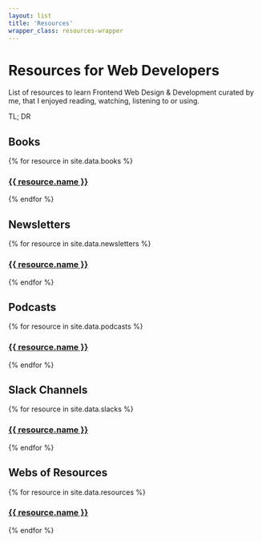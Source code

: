 ```yaml
---
layout: list
title: 'Resources'
wrapper_class: resources-wrapper
---
```


<h1 class="main__title">Resources for Web Developers</h1>

<p class="main__text">List of resources to learn Frontend Web Design & Development curated by me, that I enjoyed reading, watching, listening to or using.</p>

<p class="main__title">TL; DR</p>

<section class="articles-list">
        <h2 id="books">Books</h2>
        {% for resource in site.data.books %}
            <article class="article">
                <a class="article__item" href="{{ resource.url }}"  target="_blank" rel="noopener noreferrer">
                    <h3 class="article__subtitle">{{ resource.name }}</h3>
                </a>
            </article>
        {% endfor %}
        <h2 id="newsletters">Newsletters</h2>
        {% for resource in site.data.newsletters %}
            <article class="article">
                <a class="article__item" href="{{ resource.url }}"  target="_blank" rel="noopener noreferrer">
                    <h3 class="article__subtitle">{{ resource.name }}</h3>
                </a>
            </article>
        {% endfor %}
        <h2 id="podcasts">Podcasts</h2>
        {% for resource in site.data.podcasts %}
            <article class="article">
                <a class="article__item" href="{{ resource.url }}"  target="_blank" rel="noopener noreferrer">
                    <h3 class="article__subtitle">{{ resource.name }}</h3>
                </a>
            </article>
        {% endfor %}
        <h2>Slack Channels</h2>
        {% for resource in site.data.slacks %}
            <article class="article">
                <a class="article__item" href="{{ resource.url }}"  target="_blank" rel="noopener noreferrer">
                    <h3 class="article__subtitle">{{ resource.name }}</h3>
                </a>
            </article>
        {% endfor %}
        <h2>Webs of Resources</h2>
        {% for resource in site.data.resources %}
            <article class="article">
                <a class="article__item" href="{{ resource.url }}"  target="_blank" rel="noopener noreferrer">
                    <h3 class="article__subtitle">{{ resource.name }}</h3>
                </a>
            </article>
        {% endfor %}
</section>
